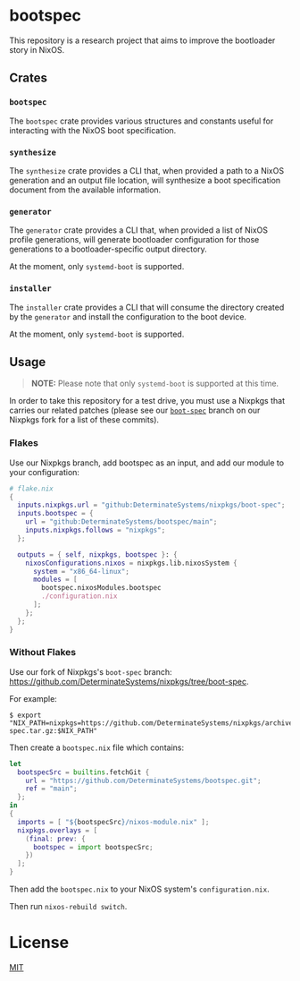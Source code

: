 # bootspec

This repository is a research project that aims to improve the bootloader story in NixOS.

## Crates

### `bootspec`

The `bootspec` crate provides various structures and constants useful for interacting with the NixOS boot specification.

### `synthesize`

The `synthesize` crate provides a CLI that, when provided a path to a NixOS generation and an output file location, will synthesize a boot specification document from the available information.

### `generator`

The `generator` crate provides a CLI that, when provided a list of NixOS profile generations, will generate bootloader configuration for those generations to a bootloader-specific output directory.

At the moment, only `systemd-boot` is supported.

### `installer`

The `installer` crate provides a CLI that will consume the directory created by the `generator` and install the configuration to the boot device.

At the moment, only `systemd-boot` is supported.

## Usage

> **NOTE:** Please note that only `systemd-boot` is supported at this time.

In order to take this repository for a test drive, you must use a Nixpkgs that carries our related patches (please see our [`boot-spec`](https://github.com/DeterminateSystems/nixpkgs/commits/boot-spec) branch on our Nixpkgs fork for a list of these commits).

### Flakes

Use our Nixpkgs branch, add bootspec as an input, and add our module to your configuration:

```nix
# flake.nix
{
  inputs.nixpkgs.url = "github:DeterminateSystems/nixpkgs/boot-spec";
  inputs.bootspec = {
    url = "github:DeterminateSystems/bootspec/main";
    inputs.nixpkgs.follows = "nixpkgs";
  };

  outputs = { self, nixpkgs, bootspec }: {
    nixosConfigurations.nixos = nixpkgs.lib.nixosSystem {
      system = "x86_64-linux";
      modules = [
        bootspec.nixosModules.bootspec
        ./configuration.nix
      ];
    };
  };
}
```

### Without Flakes

Use our fork of Nixpkgs's `boot-spec` branch: https://github.com/DeterminateSystems/nixpkgs/tree/boot-spec.

For example:

```
$ export "NIX_PATH=nixpkgs=https://github.com/DeterminateSystems/nixpkgs/archive/refs/heads/boot-spec.tar.gz:$NIX_PATH"
```

Then create a `bootspec.nix` file which contains:

```nix
let
  bootspecSrc = builtins.fetchGit {
    url = "https://github.com/DeterminateSystems/bootspec.git";
    ref = "main";
  };
in
{
  imports = [ "${bootspecSrc}/nixos-module.nix" ];
  nixpkgs.overlays = [
    (final: prev: {
      bootspec = import bootspecSrc;
    })
  ];
}
```

Then add the `bootspec.nix` to your NixOS system's `configuration.nix`.

Then run `nixos-rebuild switch`.

# License

[MIT](./LICENSE)

